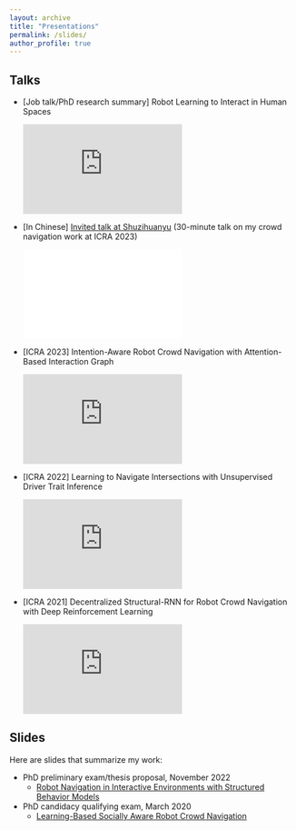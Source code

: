 ```yaml
---
layout: archive
title: "Presentations"
permalink: /slides/
author_profile: true
---
```

## Talks
- [Job talk/PhD research summary] Robot Learning to Interact in Human Spaces
  <iframe width="280" height="158" src="https://www.youtube.com/embed/e5RqOY9z1V8?si=RIhbDWOMSWWBC7dv" title="YouTube video player" frameborder="0" allow="accelerometer; autoplay; clipboard-write; encrypted-media; gyroscope; picture-in-picture; web-share" allowfullscreen></iframe>    

- [In Chinese] [Invited talk at Shuzihuanyu](https://cepoca.cn/lectureHall/lectureRoomDetail?liveUid=a17130b4caedd1ba21311ee675248d19) (30-minute talk on my crowd navigation work at ICRA 2023)  
  <iframe width="280" height="158" src="//player.bilibili.com/player.html?bvid=BV1t14y1r7wa&page=1" scrolling="no" border="0" frameborder="no" framespacing="0" allowfullscreen="true"> </iframe>    

- [ICRA 2023] Intention-Aware Robot Crowd Navigation with Attention-Based Interaction Graph  
  <iframe width="280" height="158" src="https://www.youtube.com/embed/boDDQvZ1yV0?si=cB-F8n0axEpLbPxY" title="YouTube video player" frameborder="0" allow="accelerometer; autoplay; clipboard-write; encrypted-media; gyroscope; picture-in-picture; web-share" allowfullscreen></iframe>    

- [ICRA 2022] Learning to Navigate Intersections with Unsupervised Driver Trait Inference  
  <iframe width="280" height="158" src="https://www.youtube.com/embed/hfSlciB1jew?si=EhE0BbLkbeK9wO7f" title="YouTube video player" frameborder="0" allow="accelerometer; autoplay; clipboard-write; encrypted-media; gyroscope; picture-in-picture; web-share" allowfullscreen></iframe>    

- [ICRA 2021] Decentralized Structural-RNN for Robot Crowd Navigation with Deep Reinforcement Learning  
  <iframe width="280" height="158" src="https://www.youtube.com/embed/FRWxJroI-vg?si=4H-8luMOEEuhBFdy" title="YouTube video player" frameborder="0" allow="accelerometer; autoplay; clipboard-write; encrypted-media; gyroscope; picture-in-picture; web-share" allowfullscreen></iframe>    

## Slides
Here are slides that summarize my work:
- PhD preliminary exam/thesis proposal, November 2022
  - [Robot Navigation in Interactive Environments with Structured Behavior Models](/files/prelim.pdf)
- PhD candidacy qualifying exam, March 2020
  - [Learning-Based Socially Aware Robot Crowd Navigation](/files/qual.pdf)

